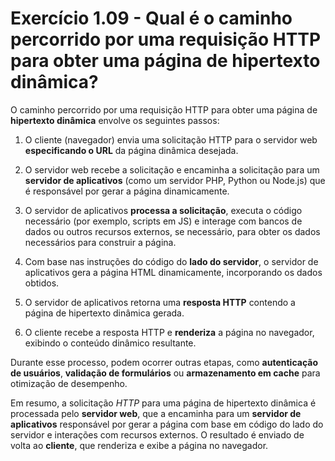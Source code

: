 # Exercício 1.09 - Qual é o caminho percorrido por uma requisição HTTP para obter uma página de hipertexto dinâmica?

O caminho percorrido por uma requisição HTTP para obter uma página de **hipertexto dinâmica** envolve os seguintes passos:

1. O cliente (navegador) envia uma solicitação HTTP para o servidor web **especificando o URL** da página dinâmica desejada.

2. O servidor web recebe a solicitação e encaminha a solicitação para um **servidor de aplicativos** (como um servidor PHP, Python ou Node.js) que é responsável por gerar a página dinamicamente.

3. O servidor de aplicativos **processa a solicitação**, executa o código necessário (por exemplo, scripts em JS) e interage com bancos de dados ou outros recursos externos, se necessário, para obter os dados necessários para construir a página.

4. Com base nas instruções do código do **lado do servidor**, o servidor de aplicativos gera a página HTML dinamicamente, incorporando os dados obtidos.

5. O servidor de aplicativos retorna uma **resposta HTTP** contendo a página de hipertexto dinâmica gerada.

6. O cliente recebe a resposta HTTP e **renderiza** a página no navegador, exibindo o conteúdo dinâmico resultante.

Durante esse processo, podem ocorrer outras etapas, como **autenticação de usuários**, **validação de formulários** ou **armazenamento em cache** para otimização de desempenho.

Em resumo, a solicitação _HTTP_ para uma página de hipertexto dinâmica é processada pelo **servidor web**, que a encaminha para um **servidor de aplicativos** responsável por gerar a página com base em código do lado do servidor e interações com recursos externos. O resultado é enviado de volta ao **cliente**, que renderiza e exibe a página no navegador.
